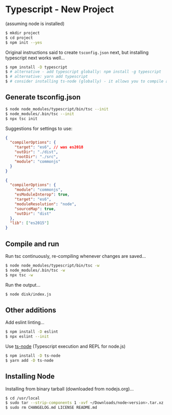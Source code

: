 # Typescript - New Project

(assuming node is installed)

```sh
$ mkdir project
$ cd project
$ npm init --yes
```

Original instructions said to create `tsconfig.json` next, but installing
typescript next works well...

```sh
$ npm install -D typescript
$ # alternative - add typescript globally: npm install -g typescript
$ # alternative: yarn add typescript
$ # consider installing ts-node (globally) - it allows you to compile and run the compiled output with a single command
```

## Generate tsconfig.json

```sh
$ node node_modules/typescript/bin/tsc --init
$ node_modules/.bin/tsc --init
$ npx tsc init
```

Suggestions for settings to use:

```json
{
  "compilerOptions": {
    "target": "es6", // was es2018
    "outDir": "./dist",
    "rootDir": "./src",
    "module": "commonjs"
  }
}
```

```json
{
  "compilerOptions": {
    "module": "commonjs",
    "esModuleInterop": true,
    "target": "es6",
    "moduleResolution": "node",
    "sourceMap": true,
    "outDir": "dist"
  },
  "lib": ["es2015"]
}
```

## Compile and run

Run tsc continuously, re-compiling whenever changes are saved...

```sh
$ node node_modules/typescript/bin/tsc -w
$ node_modules/.bin/tsc -w
$ npx tsc -w
```

Run the output...

```sh
$ node disk/index.js
```

## Other additions

Add eslint linting...

```sh
$ npm install -D eslint
$ npx eslint --init
```

Use [ts-node](https://github.com/TypeStrong/ts-node) (Typescript execution and
REPL for node.js)

```sh
$ npm install -D ts-node
$ yarn add -D ts-node
```

## Installing Node

Installing from binary tarball (downloaded from nodejs.org)...

```sh
$ cd /usr/local
$ sudo tar --strip-components 1 -xvf ~/Downloads/node<version>.tar.xz | tee /tmp/tarxnode.log
$ sudo rm CHANGELOG.md LICENSE README.md
```
